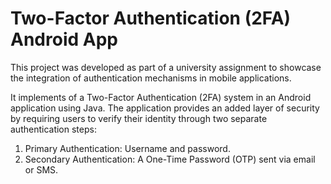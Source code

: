 # Two-Factor Authentication (2FA) Android App

This project was developed as part of a university assignment to showcase the integration of authentication mechanisms in mobile applications.

It implements of a Two-Factor Authentication (2FA) system in an Android application using Java. The application provides an added layer of security by requiring users to verify their identity through two separate authentication steps:

1. Primary Authentication: Username and password.
2. Secondary Authentication: A One-Time Password (OTP) sent via email or SMS.
